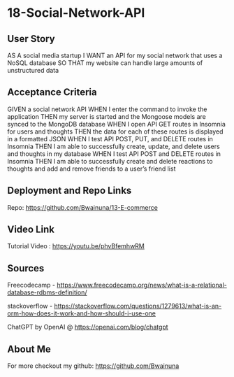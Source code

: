 # 18-Social-Network-API

## User Story

AS A social media startup
I WANT an API for my social network that uses a NoSQL database
SO THAT my website can handle large amounts of unstructured data

## Acceptance Criteria

GIVEN a social network API
WHEN I enter the command to invoke the application
THEN my server is started and the Mongoose models are synced to the MongoDB database
WHEN I open API GET routes in Insomnia for users and thoughts
THEN the data for each of these routes is displayed in a formatted JSON
WHEN I test API POST, PUT, and DELETE routes in Insomnia
THEN I am able to successfully create, update, and delete users and thoughts in my database
WHEN I test API POST and DELETE routes in Insomnia
THEN I am able to successfully create and delete reactions to thoughts and add and remove friends to a user’s friend list

## Deployment and Repo Links

Repo: https://github.com/Bwainuna/13-E-commerce

## Video Link

Tutorial Video : https://youtu.be/phvBfemhwRM

## Sources

Freecodecamp - https://www.freecodecamp.org/news/what-is-a-relational-database-rdbms-definition/

stackoverflow - https://stackoverflow.com/questions/1279613/what-is-an-orm-how-does-it-work-and-how-should-i-use-one

ChatGPT by OpenAI @ https://openai.com/blog/chatgpt

## About Me
For more checkout my github: https://github.com/Bwainuna